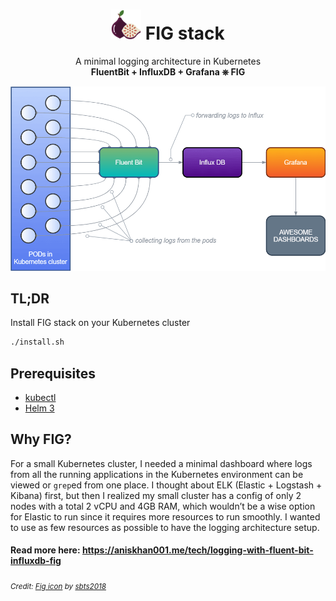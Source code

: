 # <div align="center"><img src="./fig.svg" width="48"> FIG stack</div>

<p align="center">A minimal logging architecture in Kubernetes
<br>
<strong>FluentBit + InfluxDB + Grafana ⎈ FIG</strong>
</p>

![FIG Data Flow](./fig-data-flow.png)


## TL;DR
Install FIG stack on your Kubernetes cluster
```bash
./install.sh
```

## Prerequisites
* [kubectl](https://kubernetes.io/docs/tasks/tools/install-kubectl/)
* [Helm 3](https://helm.sh/docs/intro/install/)

## Why FIG?
For a small Kubernetes cluster, I needed a minimal dashboard where logs from all the running applications in the Kubernetes environment can be viewed or `grep`ed from one place.
I thought about ELK (Elastic + Logstash + Kibana) first, but then I realized my small cluster has a config of only 2 nodes with a total 2 vCPU and 4GB RAM, which wouldn’t be a wise option for Elastic to run since it requires more resources to run smoothly. I wanted to use as few resources as possible to have the logging architecture setup.

#### Read more here: https://aniskhan001.me/tech/logging-with-fluent-bit-influxdb-fig



<sub>_Credit: [Fig icon](https://www.iconfinder.com/icons/4619630/fig_fruit_food_fruit_fruits_icon) by [sbts2018](https://www.iconfinder.com/sbts2018)_</sub>
